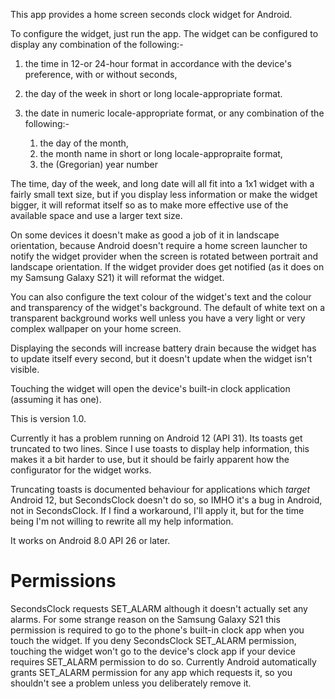 This app provides a home screen seconds clock widget for Android.

To configure the widget, just run the app. The widget can be configured to display any combination of the following:-

1. the time in 12-or 24-hour format in accordance with the device's preference, with or without seconds,

2. the day of the week in short or long locale-appropriate format.

3. the date in numeric locale-appropriate format, or any combination of the following:-

    1. the day of the month,
    2. the month name in short or long locale-appropraite format,
    3. the (Gregorian) year number

The time, day of the week, and long date will all fit into a 1x1 widget with a fairly small text size, but if you display less information or make the widget bigger, it will reformat itself so as to make more effective use of the available space and use a larger text size.

On some devices it doesn't make as good a job of it in landscape orientation, because Android doesn't require a home screen launcher to notify the widget provider when the screen is rotated between portrait and landscape orientation. If the widget provider does get notified (as it does on my Samsung Galaxy S21) it will reformat the widget.

You can also configure the text colour of the widget's text and the colour and transparency of the widget's background. The default of white text on a transparent background works well unless you have a very light or very complex wallpaper on your home screen.

Displaying the seconds will increase battery drain because the widget has to update itself every second, but it doesn't update when the widget isn't visible.

Touching the widget will open the device's built-in clock application (assuming it has one).

This is version 1.0.

Currently it has a problem running on Android 12 (API 31). Its toasts get truncated to two lines. Since I use toasts to display help information, this makes it a bit harder to use, but it should be fairly apparent how the configurator for the widget works.

Truncating toasts is documented behaviour for applications which *target* Android 12, but SecondsClock doesn't do so, so IMHO it's a bug in Android, not in SecondsClock. If I find a workaround, I'll apply it, but for the time being I'm not willing to rewrite all my help information.

It works on Android 8.0 API 26 or later.

# Permissions
SecondsClock requests SET_ALARM although it doesn't actually set any alarms. For some strange reason on the Samsung Galaxy S21 this permission is required to go to the phone's built-in clock app when you touch the widget. If you deny SecondsClock  SET_ALARM permission, touching the widget won't go to the device's clock app if your device requires SET_ALARM permission to do so. Currently Android automatically grants SET_ALARM permission for any app which requests it, so you shouldn't see a problem unless you deliberately remove it.
